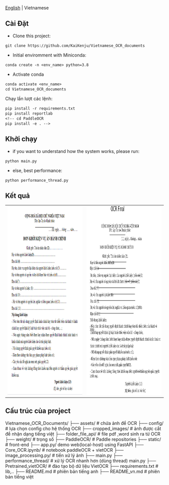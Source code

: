 [English](README.md) | Vietnamese

## Cài Đặt

- Clone  this project:

```[bash]
git clone https://github.com/KaiKenju/Vietnamese_OCR_documents
```

- Initial enviromment with Miniconda:

```[bash]
conda create -n <env_name> python=3.8
```
- Activate conda
```[bash]
conda activate <env_name> 
cd Vietnamese_OCR_documents
```

Chạy lần lượt các lệnh:

```[bash]
pip install -r requirements.txt
pip install reportlab
<!-- cd PaddleOCR
pip install -e . -->
```

## Khởi chạy
* if you want to understand how the system works, please run:
```[bash]
python main.py
```
* else, best performance:
```[bash]
python performance_thread.py
```
## Kết quả
<table>
  <tr>
    <td><img src="assets/don-khoi-kien-vu-an-hanh-chinh-9418.png" alt="don-khoi-kien-vu-an-hanh-chinh-9418" style="width: 800px; height: 600px;"></td>
    <td><img src="ocr_final_image_with_boxes.jpg" alt="ocr_final_image_with_boxes" style="width: 800px; height: 600px;"></td>
  </tr>
</table>

## Cấu trúc của project
Vietnamese_OCR_Documents/
├── assets/  # 	chứa ảnh để OCR
├── config/  #  lựa chọn config cho hệ thống OCR 
├── cropped_images/  # ảnh được cắt để nhận dạng tiếng việt
├── folder_file_api/  # file pdf ,word sinh ra từ OCR
├── weight/  # trọng số 
├── PaddleOCR/  # Paddle repositories
├── static/  # front-end 
├── app.py/  demo web(local-host) using FastAPI 
├── Core_OCR.ipynb/  # notebook paddleOCR + vietOCR
├── image_processing.py/  # tiền xử lý ảnh 
├── main.py 
├── performance_thread/  # xử lý OCR nhanh hơn (dùng thread) main.py 
├── Pretrained_vietOCR/  # đào tạo bộ dữ liệu VietOCR
├── requirements.txt  # lib,..
├── README.md  #  phiên bản tiếng anh
├── README_vn.md  #  phiên bản tiếng việt

